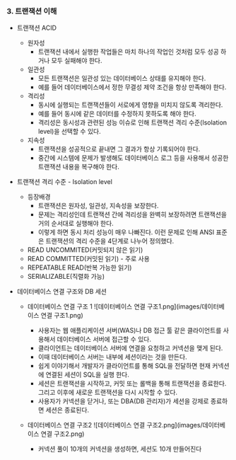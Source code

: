 ### 3. 트랜잭션 이해
* 트랜잭션 ACID
  * 원자성
    * 트랜잭션 내에서 실행한 작업들은 마치 하나의 작업인 것처럼 모두 성공 하거나 모두 실패해야 한다.
  * 일관성
    * 모든 트랜잭션은 일관성 있는 데이터베이스 상태를 유지해야 한다. 
    * 예를 들어 데이터베이스에서 정한 무결성 제약 조건을 항상 만족해야 한다.
  * 격리성
    * 동시에 실행되는 트랜잭션들이 서로에게 영향을 미치지 않도록 격리한다. 
    * 예를 들어 동시에 같은 데이터를 수정하지 못하도록 해야 한다. 
    * 격리성은 동시성과 관련된 성능 이슈로 인해 트랜잭션 격리 수준(Isolation level)을 선택할 수 있다.
  * 지속성
    * 트랜잭션을 성공적으로 끝내면 그 결과가 항상 기록되어야 한다. 
    * 중간에 시스템에 문제가 발생해도 데이터베이스 로그 등을 사용해서 성공한 트랜잭션 내용을 복구해야 한다.

* 트랜잭션 격리 수준 - Isolation level
  * 등장배경
    * 트랜잭션은 원자성, 일관성, 지속성을 보장한다. 
    * 문제는 격리성인데 트랜잭션 간에 격리성을 완벽히 보장하려면 트랜잭션을 거의 순서대로 실행해야 한다. 
    * 이렇게 하면 동시 처리 성능이 매우 나빠진다. 이런 문제로 인해 ANSI 표준은 트랜잭션의 격리 수준을 4단계로 나누어 정의했다.
  * READ UNCOMMITED(커밋되지 않은 읽기)
  * READ COMMITTED(커밋된 읽기) - 주로 사용
  * REPEATABLE READ(반복 가능한 읽기) 
  * SERIALIZABLE(직렬화 가능) 

* 데이터베이스 연결 구조와 DB 세션
  * 데이터베이스 연결 구조 1
  ![데이터베이스 연결 구조1.png](images/데이터베이스 연결 구조1.png)
    * 사용자는 웹 애플리케이션 서버(WAS)나 DB 접근 툴 같은 클라이언트를 사용해서 데이터베이스 서버에 접근할 수 있다. 
    * 클라이언트는 데이터베이스 서버에 연결을 요청하고 커넥션을 맺게 된다. 
    * 이때 데이터베이스 서버는 내부에 세션이라는 것을 만든다. 
    * 쉽게 이야기해서 개발자가 클라이언트를 통해 SQL을 전달하면 현재 커넥션에 연결된 세션이 SQL을 실행 한다.
    * 세션은 트랜잭션을 시작하고, 커밋 또는 롤백을 통해 트랜잭션을 종료한다. 그리고 이후에 새로운 트랜잭션을 다시 시작할 수 있다. 
    * 사용자가 커넥션을 닫거나, 또는 DBA(DB 관리자)가 세션을 강제로 종료하면 세션은 종료된다.
  
  * 데이터베이스 연결 구조2
  ![데이터베이스 연결 구조2.png](images/데이터베이스 연결 구조2.png)
    * 커넥션 풀이 10개의 커넥션을 생성하면, 세션도 10개 만들어진다